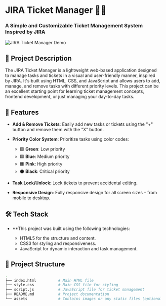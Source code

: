 # JIRA Ticket Manager 📝🎫

### A Simple and Customizable Ticket Management System Inspired by JIRA

![JIRA Ticket Manager Demo](https://via.placeholder.com/900x300.png?text=JIRA+Ticket+Manager+Screenshot)

## 📜 Project Description


The JIRA Ticket Manager is a lightweight web-based application designed to manage tasks and tickets in a visual and user-friendly manner, inspired by JIRA. It's built using HTML, CSS, and JavaScript and allows users to add, manage, and remove tasks with different priority levels. This project can be an excellent starting point for learning ticket management concepts, frontend development, or just managing your day-to-day tasks.

## 🚀 Features

- **Add & Remove Tickets**: Easily add new tasks or tickets using the "+" button and remove them with the "X" button.

- **Priority Color System**: Prioritize tasks using color codes:
  - 🟩 **Green**: Low priority
  - 🟦 **Blue**: Medium priority
  - 🟧 **Pink**: High priority
  - ⚫ **Black**: Critical priority

- **Task Lock/Unlock**: Lock tickets to prevent accidental editing.

- **Responsive Design**: Fully responsive design for all screen sizes – from mobile to desktop.

##  🛠️ Tech Stack
- **This project was built using the following technologies:

   - HTML5 for the structure and content.
   - CSS3 for styling and responsiveness.
   - JavaScript for dynamic interaction and task management.
## 📂 Project Structure

```bash
.
├── index.html          # Main HTML file
├── style.css           # Main CSS file for styling
├── script.js           # JavaScript file for ticket management
├── README.md           # Project documentation
└── assets              # Contains images or any static files (optional)
